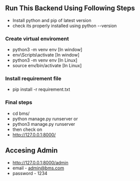 ## Run This Backend Using Following Steps

- Install python and pip of latest version
- check its properly installed using python --version

### Create virtual enviroment

- python3 -m venv env [In window]
- env\Scripts\activate [In window]
- python3 -m venv env [In Linux]
- source env/bin/activate [In Linux]

### Install requirement file

- pip install -r requirement.txt

### Final steps

- cd bms/
- python manage.py runserver or
- python3 manage.py runserver
- then check on
- http://127.0.0.1:8000/

## Accesing Admin

- http://127.0.0.1:8000/admin
- email - admin@bms.com
- password - 1234
